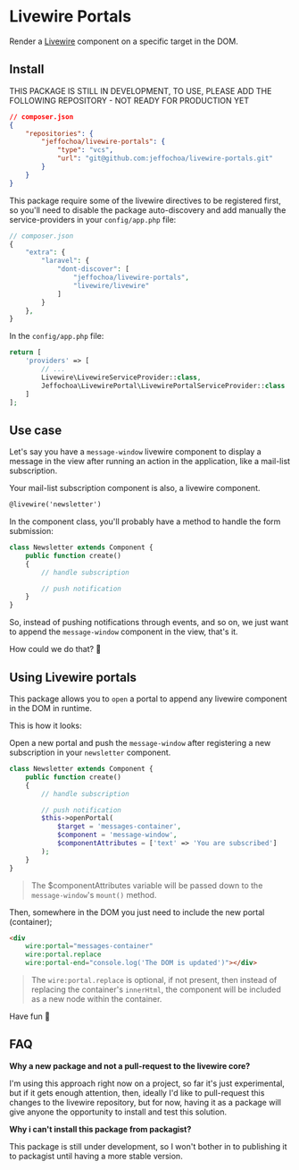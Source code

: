 # Livewire Portals

Render a [Livewire](https://github.com/livewire/livewire) component on a specific target in the DOM.

## Install

THIS PACKAGE IS STILL IN DEVELOPMENT, TO USE, PLEASE ADD THE FOLLOWING REPOSITORY - NOT READY FOR PRODUCTION YET

```json
// composer.json
{
    "repositories": {
        "jeffochoa/livewire-portals": {
            "type": "vcs",
            "url": "git@github.com:jeffochoa/livewire-portals.git"
        }
    }
}
```

This package require some of the livewire directives to be registered first, so you'll need to disable the package auto-discovery and add manually the service-providers in your `config/app.php` file:

```php
// composer.json
{
    "extra": {
        "laravel": {
            "dont-discover": [
                "jeffochoa/livewire-portals",
                "livewire/livewire"
            ]
        }
    },
}
```

In the `config/app.php` file:

```php
return [
    'providers' => [
        // ...
        Livewire\LivewireServiceProvider::class,
        Jeffochoa\LivewirePortal\LivewirePortalServiceProvider::class
    ]
];
```

## Use case

Let's say you have a `message-window` livewire component to display a message in the view after running an action in the application, like a mail-list subscription.

Your mail-list subscription component is also, a livewire component.

```html
@livewire('newsletter')
```

In the component class, you'll probably have a method to handle the form submission:

```php
class Newsletter extends Component {
    public function create()
    {
        // handle subscription

        // push notification
    }
}
```

So, instead of pushing notifications through events, and so on, we just want to append the `message-window` component in the view, that's it.

How could we do that? 🤔

## Using Livewire portals

This package allows you to `open` a portal to append any livewire component in the DOM in runtime.

This is how it looks:

Open a new portal and push the `message-window` after registering a new subscription in your `newsletter` component.

```php
class Newsletter extends Component {
    public function create()
    {
        // handle subscription

        // push notification
        $this->openPortal(
            $target = 'messages-container',
            $component = 'message-window',
            $componentAttributes = ['text' => 'You are subscribed']
        );
    }
}
```

> The $componentAttributes variable will be passed down to the `message-window`'s `mount()` method.

Then, somewhere in the DOM you just need to include the new portal (container);

```html
<div
    wire:portal="messages-container"
    wire:portal.replace
    wire:portal-end="console.log('The DOM is updated')"></div>
```

> The `wire:portal.replace` is optional, if not present, then instead of replacing the container's `innerHtml`, the component will be included as a new node within the container.

Have fun 🎉

## FAQ

**Why a new package and not a pull-request to the livewire core?**

I'm using this approach right now on a project, so far it's just experimental, but if it gets enough attention, then, ideally I'd like to pull-request this changes to the livewire repository, but for now, having it as a package will give anyone the opportunity to install and test this solution.

**Why i can't install this package from packagist?**

This package is still under development, so I won't bother in to publishing it to packagist until having a more stable version.